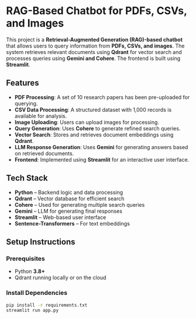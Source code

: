 # RAG-Based Chatbot for PDFs, CSVs, and Images

This project is a **Retrieval-Augmented Generation (RAG)-based chatbot** that allows users to query information from **PDFs, CSVs, and images**. The system retrieves relevant documents using **Qdrant** for vector search and processes queries using **Gemini and Cohere**. The frontend is built using **Streamlit**.

## Features

- **PDF Processing**: A set of 10 research papers has been pre-uploaded for querying.
- **CSV Data Processing**: A structured dataset with 1,000 records is available for analysis.
- **Image Uploading**: Users can upload images for processing.
- **Query Generation**: Uses **Cohere** to generate refined search queries.
- **Vector Search**: Stores and retrieves document embeddings using **Qdrant**.
- **LLM Response Generation**: Uses **Gemini** for generating answers based on retrieved documents.
- **Frontend**: Implemented using **Streamlit** for an interactive user interface.

## Tech Stack

- **Python** – Backend logic and data processing
- **Qdrant** – Vector database for efficient search
- **Cohere** – Used for generating multiple search queries
- **Gemini** – LLM for generating final responses
- **Streamlit** – Web-based user interface
- **Sentence-Transformers** – For text embeddings

## Setup Instructions

### Prerequisites

- Python **3.8+**
- Qdrant running locally or on the cloud

### Install Dependencies

```sh
pip install -r requirements.txt
streamlit run app.py

